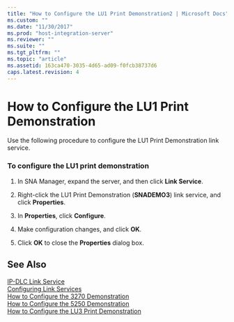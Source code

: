 ```yaml
---
title: "How to Configure the LU1 Print Demonstration2 | Microsoft Docs"
ms.custom: ""
ms.date: "11/30/2017"
ms.prod: "host-integration-server"
ms.reviewer: ""
ms.suite: ""
ms.tgt_pltfrm: ""
ms.topic: "article"
ms.assetid: 163ca470-3035-4d65-ad09-f0fcb38737d6
caps.latest.revision: 4
---
```

# How to Configure the LU1 Print Demonstration
Use the following procedure to configure the LU1 Print Demonstration link service.  
  
### To configure the LU1 print demonstration  
  
1.  In SNA Manager, expand the server, and then click **Link Service**.  
  
2.  Right-click the LU1 Print Demonstration (**SNADEMO3**) link service, and click **Properties**.  
  
3.  In **Properties**, click **Configure**.  
  
4.  Make configuration changes, and click **OK**.  
  
5.  Click **OK** to close the **Properties** dialog box.  
  
## See Also  
 [IP-DLC Link Service](../core/ip-dlc-link-service1.md)   
 [Configuring Link Services](../core/configuring-link-services2.md)   
 [How to Configure the 3270 Demonstration](../core/how-to-configure-the-3270-demonstration1.md)   
 [How to Configure the 5250 Demonstration](../core/how-to-configure-the-5250-demonstration2.md)   
 [How to Configure the LU3 Print Demonstration](../core/how-to-configure-the-lu3-print-demonstration2.md)